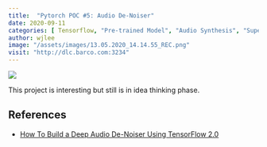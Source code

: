 ```yaml
---
title:  "Pytorch POC #5: Audio De-Noiser"
date: 2020-09-11
categories: [ Tensorflow, "Pre-trained Model", "Audio Synthesis", "Supervised Learning" ]
author: wjlee
image: "/assets/images/13.05.2020_14.14.55_REC.png"
visit: "http://dlc.barco.com:3234"
---
```


[![](https://rebrand.ly/dlc_png_url)](https://rebrand.ly/dlc_uml_url)

This project is interesting but still is in idea thinking phase.

## References
* [How To Build a Deep Audio De-Noiser Using TensorFlow 2.0](https://medium.com/better-programming/how-to-build-a-deep-audio-de-noiser-using-tensorflow-2-0-79c1c1aea299)

